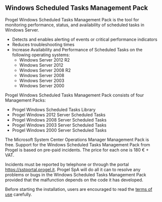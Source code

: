 ## Windows Scheduled Tasks Management Pack

Progel Windows Scheduled Tasks Management Pack is the tool for monitoring performance, status, and availability of scheduled tasks in Windows Server.

* Detects and enables alerting of events or critical performance indicators
* Reduces troubleshooting times
* Increase Availability and Performance of Scheduled Tasks on the following operating systems:
  * Windows Server 2012 R2
  * Windows Server 2012
  * Windows Server 2008 R2
  * Windows Server 2008
  * Windows Server 2003
  * Windows Server 2000

Progel Windows Scheduled Tasks Management Pack consists of four Management Packs:

* Progel Windows Scheduled Tasks Library
* Progel Windows 2012 Server Scheduled Tasks
* Progel Windows 2008 Server Scheduled Tasks
* Progel Windows 2003 Server Scheduled Tasks
* Progel Windows 2000 Server Scheduled Tasks

The Microsoft System Center Operations Manager Management Pack is free. Support for the Windows Scheduled Tasks Management Pack from Progel is based on pre-paid incidents. The price for each one is 180 € + VAT.

Incidents must be reported by telephone or through the portal <https://sstportal.progel.it>. Progel SpA will do all it can to resolve any problems or bugs in the Windows Scheduled Tasks Management Pack provided that the malfunction depends on the code it has developed.

Before starting the installation, users are encouraged to read the [terms of use](https://www.progel.it/prodotti/Pagine/Progel-Windows-Scheduled-Tasks-Management-Pack---Disclaimer.aspx) carefully.